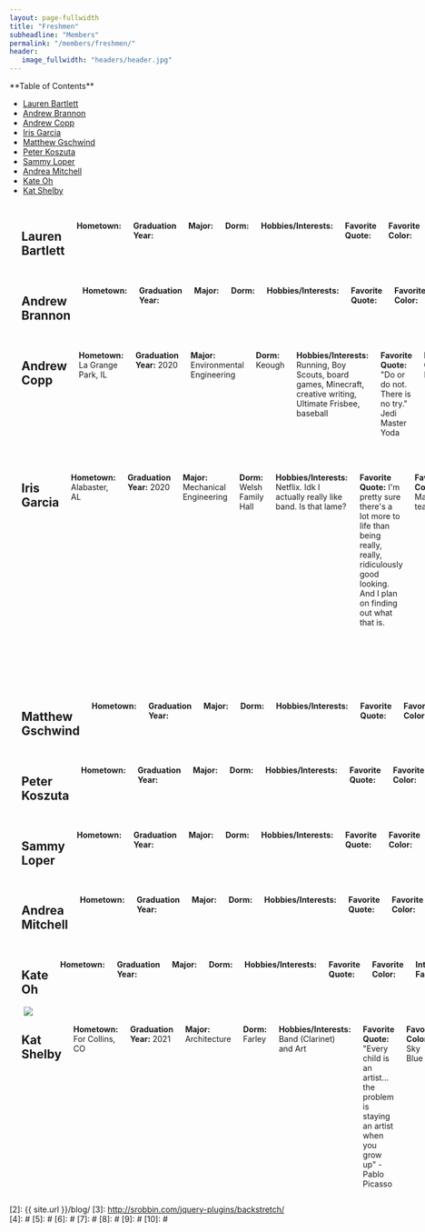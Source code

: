 ```yaml
---
layout: page-fullwidth
title: "Freshmen"
subheadline: "Members"
permalink: "/members/freshmen/"
header:
   image_fullwidth: "headers/header.jpg"
---
```


<div class="row">
<div class="medium-4 medium-push-8 columns" markdown="1">
<div class="panel radius" markdown="1">
**Table of Contents**

* <a href="#lauren_bartlett">Lauren Bartlett</a>
* <a href="#andrew_brannon">Andrew Brannon</a>
* <a href="#andrew_copp">Andrew Copp</a>
* <a href="#iris_garcia">Iris Garcia</a>
* <a href="#matthew_gschwind">Matthew Gschwind</a>
* <a href="#peter_koszuta">Peter Koszuta</a>
* <a href="#sammy_loper">Sammy Loper</a>
* <a href="#andrea_mitchell">Andrea Mitchell</a>
* <a href="#kate_oh">Kate Oh</a>
* <a href="#kat_shelby">Kat Shelby</a>

</div>
</div><!-- /.medium-4.columns -->



<div class="row">
<div class="medium-4 medium-push-8 columns" markdown="1"> 
&nbsp;

<!-- <img src="{{ site.url }}/images/bios/name.jpg"> -->
</div><!-- /.medium-4.columns -->
<div class="medium-8 medium-pull-4 columns" markdown="1">
<a name="lauren_bartlett"></a> 

## Lauren Bartlett

**Hometown:** 

**Graduation Year:**

**Major:** 

**Dorm:**

**Hobbies/Interests:**

**Favorite Quote:**

**Favorite Color:**

**Interesting Fact(s):**

**Future Plans:**

**Dream Job:**

**Favorite Song:**

**Favorite Place on Campus:**

**Favorite Band Memory:**


</div><!-- /.medium-8.columns -->
</div>



<div class="row">
<div class="medium-4 medium-push-8 columns" markdown="1"> 
&nbsp;

<!-- <img src="{{ site.url }}/images/bios/name.jpg"> -->
</div><!-- /.medium-4.columns -->
<div class="medium-8 medium-pull-4 columns" markdown="1">
<a name="andrew_brannon"></a> 

## Andrew Brannon

**Hometown:** 

**Graduation Year:**

**Major:** 

**Dorm:**

**Hobbies/Interests:**

**Favorite Quote:**

**Favorite Color:**

**Interesting Fact(s):**

**Future Plans:**

**Dream Job:**

**Favorite Song:**

**Favorite Place on Campus:**

**Favorite Band Memory:**


</div><!-- /.medium-8.columns -->
</div>



<div class="row">
<div class="medium-4 medium-push-8 columns" markdown="1"> 
&nbsp;

<!-- <img src="{{ site.url }}/images/bios/name.jpg"> -->
</div><!-- /.medium-4.columns -->
<div class="medium-8 medium-pull-4 columns" markdown="1">
<a name="andrew_copp"></a> 

## Andrew Copp

**Hometown:** La Grange Park, IL

**Graduation Year:** 2020

**Major:** Environmental Engineering

**Dorm:** Keough

**Hobbies/Interests:** Running, Boy Scouts, board games, Minecraft, creative writing, Ultimate Frisbee, baseball

**Favorite Quote:** "Do or do not. There is no try." Jedi Master Yoda

**Favorite Color:** Blue

**Interesting Fact(s):** I have an extra half of a vertebrae in my spine and an extra rib. 

**Future Plans:** Attending the University of Notre Dame for the next 4 years.

**Dream Job:** National Park Service Ranger

**Favorite Song:** America - Imagine Dragons

**Favorite Place on Campus:** Jordan Hall of Science

**Favorite Band Memory:** Band camp and making the marching band.


</div><!-- /.medium-8.columns -->
</div>




<div class="row">
<div class="medium-4 medium-push-8 columns" markdown="1"> 
&nbsp;

<!-- <img src="{{ site.url }}/images/bios/name.jpg"> -->
</div><!-- /.medium-4.columns -->
<div class="medium-8 medium-pull-4 columns" markdown="1">
<a name="iris_garcia"></a> 

## Iris Garcia

**Hometown:** Alabaster, AL

**Graduation Year:** 2020

**Major:** Mechanical Engineering

**Dorm:** Welsh Family Hall

**Hobbies/Interests:** Netflix. Idk I actually really like band. Is that lame?

**Favorite Quote:** I'm pretty sure there's a lot more to life than being really, really, ridiculously good looking. And I plan on finding out what that is.

**Favorite Color:** Maroon, teal

**Interesting Fact(s):** I can do a mean cartwheel

**Future Plans:** Travel, make bank, honestly just love the life I'm living

**Dream Job:** Disney Imagineer

**Favorite Song:** Right now they're "Crazy=Genius", "Me Too"

**Favorite Place on Campus:** Subject to change: my bed. I am tired 25/8

**Favorite Band Memory:** Band of the the Fighting Irish memory? Meeting all you lovely peopl!! Band in general? Going to Disney World with all my band friends last year


</div><!-- /.medium-8.columns -->
</div>




<div class="row">
<div class="medium-4 medium-push-8 columns" markdown="1"> 
&nbsp;

<!-- <img src="{{ site.url }}/images/bios/name.jpg"> -->
</div><!-- /.medium-4.columns -->
<div class="medium-8 medium-pull-4 columns" markdown="1">
<a name="matthew_gschwind"></a> 

## Matthew Gschwind

**Hometown:** 

**Graduation Year:**

**Major:** 

**Dorm:**

**Hobbies/Interests:**

**Favorite Quote:**

**Favorite Color:**

**Interesting Fact(s):**

**Future Plans:**

**Dream Job:**

**Favorite Song:**

**Favorite Place on Campus:**

**Favorite Band Memory:**


</div><!-- /.medium-8.columns -->
</div>



<div class="row">
<div class="medium-4 medium-push-8 columns" markdown="1"> 
&nbsp;

<!-- <img src="{{ site.url }}/images/bios/name.jpg"> -->
</div><!-- /.medium-4.columns -->
<div class="medium-8 medium-pull-4 columns" markdown="1">
<a name="peter_koszuta"></a> 

## Peter Koszuta

**Hometown:** 

**Graduation Year:**

**Major:** 

**Dorm:**

**Hobbies/Interests:**

**Favorite Quote:**

**Favorite Color:**

**Interesting Fact(s):**

**Future Plans:**

**Dream Job:**

**Favorite Song:**

**Favorite Place on Campus:**

**Favorite Band Memory:**


</div><!-- /.medium-8.columns -->
</div>



<div class="row">
<div class="medium-4 medium-push-8 columns" markdown="1"> 
&nbsp;

<!-- <img src="{{ site.url }}/images/bios/name.jpg"> -->
</div><!-- /.medium-4.columns -->
<div class="medium-8 medium-pull-4 columns" markdown="1">
<a name="sammy_loper"></a> 

## Sammy Loper

**Hometown:** 

**Graduation Year:**

**Major:** 

**Dorm:**

**Hobbies/Interests:**

**Favorite Quote:**

**Favorite Color:**

**Interesting Fact(s):**

**Future Plans:**

**Dream Job:**

**Favorite Song:**

**Favorite Place on Campus:**

**Favorite Band Memory:**


</div><!-- /.medium-8.columns -->
</div>



<div class="row">
<div class="medium-4 medium-push-8 columns" markdown="1"> 
&nbsp;

<!-- <img src="{{ site.url }}/images/bios/name.jpg"> -->
</div><!-- /.medium-4.columns -->
<div class="medium-8 medium-pull-4 columns" markdown="1">
<a name="andrea_mitchell"></a> 

## Andrea Mitchell

**Hometown:** 

**Graduation Year:**

**Major:** 

**Dorm:**

**Hobbies/Interests:**

**Favorite Quote:**

**Favorite Color:**

**Interesting Fact(s):**

**Future Plans:**

**Dream Job:**

**Favorite Song:**

**Favorite Place on Campus:**

**Favorite Band Memory:**


</div><!-- /.medium-8.columns -->
</div>



<div class="row">
<div class="medium-4 medium-push-8 columns" markdown="1"> 
&nbsp;

<!-- <img src="{{ site.url }}/images/bios/name.jpg"> -->
</div><!-- /.medium-4.columns -->
<div class="medium-8 medium-pull-4 columns" markdown="1">
<a name="kate_oh"></a> 

## Kate Oh

**Hometown:** 

**Graduation Year:**

**Major:** 

**Dorm:**

**Hobbies/Interests:**

**Favorite Quote:**

**Favorite Color:**

**Interesting Fact(s):**

**Future Plans:**

**Dream Job:**

**Favorite Song:**

**Favorite Place on Campus:**

**Favorite Band Memory:**


</div><!-- /.medium-8.columns -->
</div>



<div class="row">
<div class="medium-4 medium-push-8 columns" markdown="1"> 
&nbsp;

<img src="{{ site.url }}/images/bios/kat.jpg">
</div><!-- /.medium-4.columns -->
<div class="medium-8 medium-pull-4 columns" markdown="1">
<a name="kat_shelby"></a> 

## Kat Shelby

**Hometown:** For Collins, CO

**Graduation Year:** 2021

**Major:** Architecture

**Dorm:** Farley

**Hobbies/Interests:** Band (Clarinet) and Art

**Favorite Quote:** "Every child is an artist... the problem is staying an artist when you grow up" - Pablo Picasso

**Favorite Color:** Sky Blue

**Interesting Fact(s):** Love Cats

**Future Plans:** Intern during the summer and after college until I become a licensed architect

**Dream Job:** Architect

**Favorite Song:** I'm Yours

**Favorite Place on Campus:** Bond Hall

**Favorite Band Memory:** State Championships Freshman Year in High School for Marching Band


</div><!-- /.medium-8.columns -->
</div>

 [1]: http://kramdown.gettalong.org/converter/html.html#toc
 [2]: {{ site.url }}/blog/
 [3]: http://srobbin.com/jquery-plugins/backstretch/
 [4]: #
 [5]: #
 [6]: #
 [7]: #
 [8]: #
 [9]: #
 [10]: #